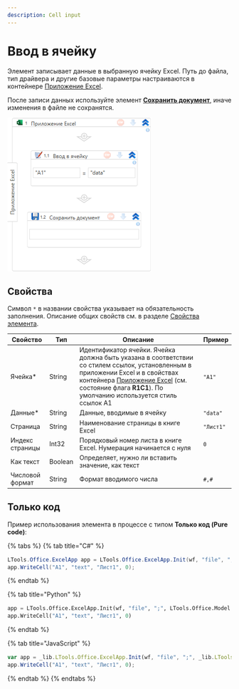 ```yaml
---
description: Cell input
---
```


# Ввод в ячейку

Элемент записывает данные в выбранную ячейку Excel. Путь до файла, тип драйвера и другие базовые параметры настраиваются в контейнере [Приложение Excel](https://docs.primo-rpa.ru/primo-rpa/g_elements/el_basic/els_excel/el_excel_app).

После записи данных используйте элемент [**Сохранить документ**](https://docs.primo-rpa.ru/primo-rpa/g_elements/el_basic/els_excel/el_excel_save), иначе изменения в файле не сохранятся.

![](../../../resources/activities/basic/excel/wfwritecell-fixed.png)

## Свойства

Символ `*` в названии свойства указывает на обязательность заполнения. Описание общих свойств см. в разделе [Свойства элемента](https://docs.primo-rpa.ru/primo-rpa/primo-studio/process/elements#svoistva-elementa).

| Свойство        | Тип     | Описание                      | Пример       |
| --------------- | ------- | ----------------------------- | ------------ |
| Ячейка\*        | String  | Идентификатор ячейки. Ячейка должна быть указана в соответствии со стилем ссылок, установленным в приложении Excel и в свойствах контейнера [Приложение Excel](https://docs.primo-rpa.ru/primo-rpa/g_elements/el_basic/els_excel/el_excel_app) (см. состояние флага **R1C1**). По умолчанию используется стиль ссылок А1 | `"A1"` |
| Данные\*        | String  | Данные, вводимые в ячейку                                         | `"data"`  |
| Страница        | String  | Наименование страницы в книге Excel                               | `"Лист1"` |
| Индекс страницы | Int32   | Порядковый номер листа в книге Excel. Нумерация начинается с нуля | `0`       |
| Как текст       | Boolean | Определяет, нужно ли вставить значение, как текст                 |           |
| Числовой формат | String  | Формат вводимого числа                                            | `#,#`     |

## Только код

Пример использования элемента в процессе с типом **Только код (Pure code)**:

{% tabs %}
{% tab title="C#" %}
```csharp
LTools.Office.ExcelApp app = LTools.Office.ExcelApp.Init(wf, "file", ";", LTools.Office.Model.InteropTypes.DX);
app.WriteCell("A1", "text", "Лист1", 0);
```
{% endtab %}

{% tab title="Python" %}
```python
app = LTools.Office.ExcelApp.Init(wf, "file", ";", LTools.Office.Model.InteropTypes.DX)
app.WriteCell("A1", "text", "Лист1", 0)
```
{% endtab %}

{% tab title="JavaScript" %}
```javascript
var app = _lib.LTools.Office.ExcelApp.Init(wf, "file", ";", _lib.LTools.Office.Model.InteropTypes.DX);
app.WriteCell("A1", "text", "Лист1", 0);
```
{% endtab %}
{% endtabs %}
